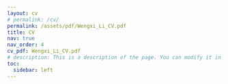 ```yaml
---
layout: cv
# permalink: /cv/
permalink: /assets/pdf/Wengxi_Li_CV.pdf
title: CV
nav: true
nav_order: 4
cv_pdf: Wengxi_Li_CV.pdf
# description: This is a description of the page. You can modify it in '_pages/cv.md'. You can also change or remove the top pdf download button.
toc:
  sidebar: left
---
```

